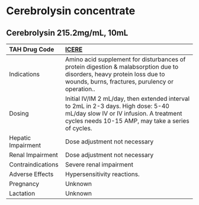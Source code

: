 # Cerebrolysin concentrate

## Cerebrolysin 215.2mg/mL, 10mL

| TAH Drug Code      | [ICERE](https://www.tahsda.org.tw/drugs/hissearch.php?drug_code=ICERE)                                                                                                             |
|:-------------------|:-----------------------------------------------------------------------------------------------------------------------------------------------------------------------------------|
| Indications        | Amino acid supplement for disturbances of protein digestion & malabsorption due to disorders, heavy protein loss due to wounds, burns, fractures, purulency or operation..         |
| Dosing             | Initial IV/IM 2 mL/day, then extended interval to 2mL in 2-3 days. High dose: 5-40 mL/day slow IV or IV infusion. A treatment cycles needs 10-15 AMP, may take a series of cycles. |
| Hepatic Impairment | Dose adjustment not necessary                                                                                                                                                      |
| Renal Impairment   | Dose adjustment not necessary                                                                                                                                                      |
| Contraindications  | Severe renal impairment                                                                                                                                                            |
| Adverse Effects    | Hypersensitivity reactions.                                                                                                                                                        |
| Pregnancy          | Unknown                                                                                                                                                                            |
| Lactation          | Unknown                                                                                                                                                                            |

